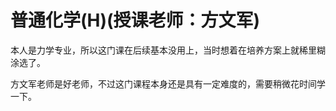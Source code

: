 # 普通化学(H)(授课老师：方文军)

本人是力学专业，所以这门课在后续基本没用上，当时想着在培养方案上就稀里糊涂选了。

方文军老师是好老师，不过这门课程本身还是具有一定难度的，需要稍微花时间学一下。
